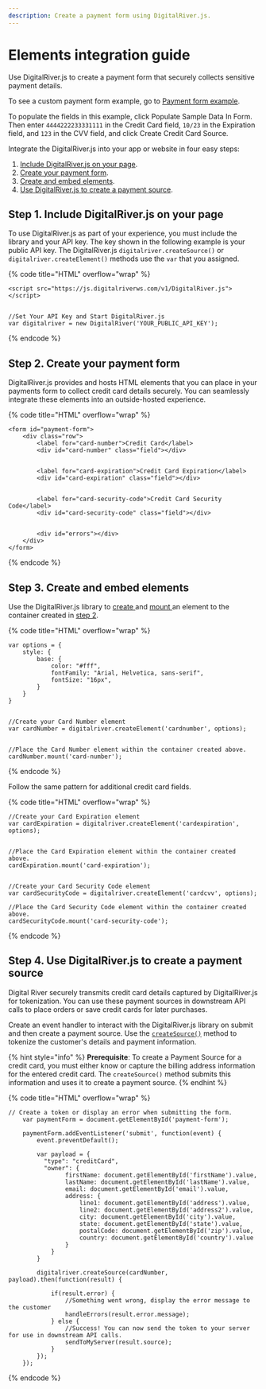 ```yaml
---
description: Create a payment form using DigitalRiver.js.
---
```


# Elements integration guide



Use DigitalRiver.js to create a payment form that securely collects sensitive payment details.

To see a custom payment form example, go to [Payment form example](https://drh.img.digitalriver.com/DRHM/Storefront/Site/drdod15/pb/multimedia/quick-start-form.html).

To populate the fields in this example, click Populate Sample Data In Form. Then enter `4444222233331111` in the Credit Card field, `10/23` in the Expiration field, and `123` in the CVV field, and click Create Credit Card Source.

Integrate the DigitalRiver.js into your app or website in four easy steps:

1. [Include DigitalRiver.js on your page](quick-start.md#step-1.-include-digitalriver.js-on-your-page).
2. [Create your payment form](quick-start.md#step-2.-create-your-payment-form).
3. [Create and embed elements](quick-start.md#step-3.-create-and-embed-elements).
4. [Use DigitalRiver.js to create a payment source](quick-start.md#step-4.-use-digitalriver.js-to-create-a-payment-source).

## Step 1. Include DigitalRiver.js on your page

To use DigitalRiver.js as part of your experience, you must include the library and your API key. The key shown in the following example is your public API key. The DigitalRiver.js `digitalriver.createSource()` or `digitalriver.createElement()` methods use the `var` that you assigned.

{% code title="HTML" overflow="wrap" %}
```markup
<script src="https://js.digitalriverws.com/v1/DigitalRiver.js"></script>
 
 
//Set Your API Key and Start DigitalRiver.js
var digitalriver = new DigitalRiver('YOUR_PUBLIC_API_KEY');
```
{% endcode %}

## Step 2. Create your payment form

DigitalRiver.js provides and hosts HTML elements that you can place in your payments form to collect credit card details securely. You can seamlessly integrate these elements into an outside-hosted experience.

{% code title="HTML" overflow="wrap" %}
```markup
<form id="payment-form">
    <div class="row">
        <label for="card-number">Credit Card</label>
        <div id="card-number" class="field"></div>
 
 
        <label for="card-expiration">Credit Card Expiration</label>
        <div id="card-expiration" class="field"></div>
 
 
        <label for="card-security-code">Credit Card Security Code</label>
        <div id="card-security-code" class="field"></div>
 
 
        <div id="errors"></div>
    </div>
</form>
```
{% endcode %}

## Step 3. Create and embed elements

Use the DigitalRiver.js library to [create ](../../../general-resources/reference/digitalriver-object.md#creating-elements)and [mount ](../../../general-resources/reference/elements/#element.mount)an element to the container created in [step 2](quick-start.md#step-2.-create-your-payment-form).

{% code title="HTML" overflow="wrap" %}
```markup
var options = {
    style: {
        base: {
            color: "#fff",
            fontFamily: "Arial, Helvetica, sans-serif",
            fontSize: "16px",
        }
    }
}
 
 
//Create your Card Number element
var cardNumber = digitalriver.createElement('cardnumber', options);
 
 
//Place the Card Number element within the container created above.
cardNumber.mount('card-number');
```
{% endcode %}

Follow the same pattern for additional credit card fields.

{% code title="HTML" overflow="wrap" %}
```markup
//Create your Card Expiration element
var cardExpiration = digitalriver.createElement('cardexpiration', options);
 
 
//Place the Card Expiration element within the container created above.
cardExpiration.mount('card-expiration');
 
 
//Create your Card Security Code element
var cardSecurityCode = digitalriver.createElement('cardcvv', options);
 
//Place the Card Security Code element within the container created above.
cardSecurityCode.mount('card-security-code');
```
{% endcode %}

## Step 4. Use DigitalRiver.js to create a payment source

Digital River securely transmits credit card details captured by DigitalRiver.js for tokenization. You can use these payment sources in downstream API calls to place orders or save credit cards for later purchases.

Create an event handler to interact with the DigitalRiver.js library on submit and then create a payment source. Use the [`createSource()`](../../../general-resources/reference/digitalriver-object.md#creating-sources) method to tokenize the customer's details and payment information.

{% hint style="info" %}
**Prerequisite**:  To create a Payment Source for a credit card, you must either know or capture the billing address information for the entered credit card. The `createSource()` method submits this information and uses it to create a payment source.
{% endhint %}

{% code title="HTML" overflow="wrap" %}
```markup
// Create a token or display an error when submitting the form.
    var paymentForm = document.getElementById('payment-form');
 
    paymentForm.addEventListener('submit', function(event) {
        event.preventDefault();
 
        var payload = {
          "type": "creditCard",
          "owner": {
                firstName: document.getElementById('firstName').value,
                lastName: document.getElementById('lastName').value,
                email: document.getElementById('email').value,
                address: {
                    line1: document.getElementById('address').value,
                    line2: document.getElementById('address2').value,
                    city: document.getElementById('city').value,
                    state: document.getElementById('state').value,
                    postalCode: document.getElementById('zip').value,
                    country: document.getElementById('country').value
                }
            }
        }  
     
        digitalriver.createSource(cardNumber, payload).then(function(result) {
 
            if(result.error) {
                //Something went wrong, display the error message to the customer
                handleErrors(result.error.message);
            } else {
                //Success! You can now send the token to your server for use in downstream API calls.
                sendToMyServer(result.source);
            }
        });
    });
```
{% endcode %}

